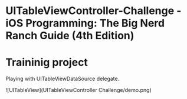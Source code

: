 # UITableViewController-Challenge - iOS Programming: The Big Nerd Ranch Guide (4th Edition)
# Traininig project
Playing with UITableViewDataSource delegate.

![UITableView](UITableViewController Challenge/demo.png)
